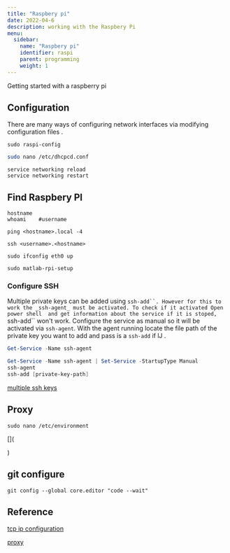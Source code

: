 ```yaml
---
title: "Raspbery pi"
date: 2022-04-6
description: working with the Raspbery Pi  
menu:
  sidebar:
    name: "Raspbery pi"
    identifier: raspi
    parent: programming
    weight: 1
---
```


Getting started with a raspberry pi

## Configuration

There are many ways of configuring network interfaces via modifying configuration files .  

```
sudo raspi-config
```

```bash
sudo nano /etc/dhcpcd.conf
```

```
service networking reload
service networking restart
```


## Find Raspbery PI

```
hostname
whoami    #username

```


```
ping <hostname>.local -4

ssh <username>.<hostname>

sudo ifconfig eth0 up

sudo matlab-rpi-setup

```

<!--
      ```
      ping jsds.local -4
      ```
-->



### Configure SSH

Multiple private keys can be added using ```ssh-add``. However for this to work the _ssh-agent_ must be activated. To check if it activated Open power shell  and get information about the service if it is stoped, ```ssh-add`` won't work. Configure the service as manual so it will be activated  via ```ssh-agent```. With the agent running locate the file path of the private key you want to add and pass is a ```ssh-add``` if lJ  . 

```Powershell
Get-Service -Name ssh-agent

Get-Service -Name ssh-agent | Set-Service -StartupType Manual
ssh-agent
ssh-add [private-key-path]

```

[multiple ssh keys](https://coderwall.com/p/7smjkq/multiple-ssh-keys-for-different-accounts-on-github-or-gitlab)
## Proxy

```
sudo nano /etc/environment
```
[](

)

## git configure
```
git config --global core.editor "code --wait"
```

## Reference

[^gitee-tcpip]: probando 

[tcp ip configuration](https://gitee.com/jikexianfeng/documentation/blob/master/configuration/tcpip/README.md) 

[^proxy-config]: 
[proxy](https://theailearner.com/2018/03/13/connecting-raspberry-pi-to-proxy-server/)


